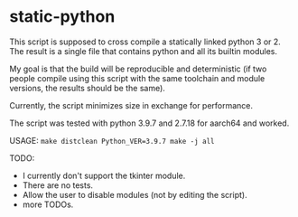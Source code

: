 # static-python

This script is supposed to cross compile a statically linked python 3 or 2.
The result is a single file that contains python and all its builtin modules.

My goal is that the build will be reproducible and deterministic
(if two people compile using this script with the same toolchain and module versions, the results should be the same).

Currently, the script minimizes size in exchange for performance.

The script was tested with python 3.9.7 and 2.7.18 for aarch64 and worked.

USAGE:
`
make distclean
Python_VER=3.9.7 make -j all
`


TODO:
- I currently don't support the tkinter module.
- There are no tests.
- Allow the user to disable modules (not by editing the script).
- more TODOs.

